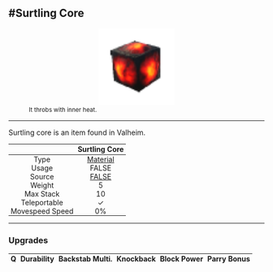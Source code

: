 <meta property="og:title" content="Surtling Core - MoreValheim" /><meta property="og:type" content="website" /><meta property="og:image" content="/assets/surtling_core.png" /><meta property="og:description" content="Surtling Core is an item found in Valheim." /><meta name="theme-color" content="#546D78"><meta name="twitter:card" content="summary_large_image">
#Surtling Core
-------------
<style>img {width:20px;}.tb {width:150px;display: block;margin-left: auto;margin-right: auto;}</style>

<style>.md-typeset table:not([class]) th:not([align]) {min-width:unset!important;}</style>
<style>td{padding:0em 0.3em!important;text-align:center!important;border-left:.05rem solid var(--md-default-fg-color--lightest)}</style>

<style>th{padding:0.1em 0.3em!important;text-align:center!important;font-weight:bold}</style>

<style>pre{text-align:right!important}</style>
<style>table tr td:first-child {border-left: 0;};</style>

<figure><img src="/assets/surtling_core.png" class="tb" /><figcaption><small>It throbs with inner heat.</small></figcaption></figure>

-------------

Surtling core is an item found in Valheim.

|        | Surtling Core              |
| ----------- | ------------------------------------ |
| Type | [Material](../../types/material)
| Usage | FALSE<br>
| Source | [FALSE](../../items/false)
| Weight | 5 |
| Max Stack | 10 |
| Teleportable | ✓
| Movespeed Speed | 0%


-------------

### Upgrades
| Q | Durability | Backstab Multi. | Knockback | Block Power | Parry Bonus
| - | - | - | - | - | - 
